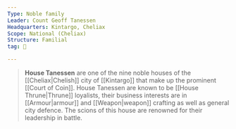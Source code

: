 ```yaml
---
Type: Noble family
Leader: Count Geoff Tanessen
Headquarters: Kintargo, Cheliax
Scope: National (Cheliax)
Structure: Familial
tag: 👥

---
```


> **House Tanessen** are one of the nine noble houses of the [[Cheliax|Chelish]] city of [[Kintargo]] that make up the prominent [[Court of Coin]]. House Tanessen are known to be [[House Thrune|Thrune]] loyalists, their business interests are in [[Armour|armour]] and [[Weapon|weapon]] crafting as well as general city defence. The scions of this house are renowned for their leadership in battle.










